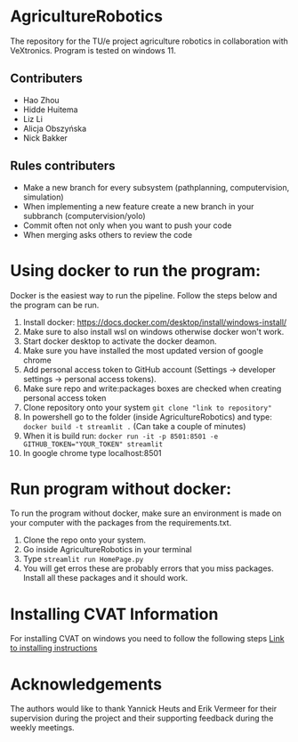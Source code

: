 # AgricultureRobotics
The repository for the TU/e project agriculture robotics in collaboration with VeXtronics.
Program is tested on windows 11. 

## Contributers
- Hao Zhou
- Hidde Huitema
- Liz Li
- Alicja Obszyńska
- Nick Bakker

## Rules contributers
- Make a new branch for every subsystem (pathplanning, computervision, simulation)
- When implementing a new feature create a new branch in your subbranch (computervision/yolo)
- Commit often not only when you want to push your code
- When merging asks others to review the code

# Using docker to run the program:
Docker is the easiest way to run the pipeline. Follow the steps below and the program can be run. 
1) Install docker: https://docs.docker.com/desktop/install/windows-install/
2) Make sure to also install wsl on windows otherwise docker won't work.
3) Start docker desktop to activate the docker deamon.
4) Make sure you have installed the most updated version of google chrome
5) Add personal access token to GitHub account (Settings -> developer settings -> personal access tokens).
6) Make sure repo and write:packages boxes are checked when creating personal access token
7) Clone repository onto your system ``` git clone "link to repository" ```
8) In powershell go to the folder (inside AgricultureRobotics) and type: ``` docker build -t streamlit . ``` (Can take a couple of minutes)
9) When it is build run: ``` docker run -it -p 8501:8501 -e GITHUB_TOKEN="YOUR_TOKEN" streamlit ```
10) In google chrome type localhost:8501

# Run program without docker:
To run the program without docker, make sure an environment is made on your computer with the packages from the requirements.txt. 
1) Clone the repo onto your system.
2) Go inside AgricultureRobotics in your terminal
3) Type ``` streamlit run HomePage.py ```
4) You will get erros these are probably errors that you miss packages. Install all these packages and it should work. 

# Installing CVAT Information
For installing CVAT on windows you need to follow the following steps
[Link to installing instructions](https://opencv.github.io/cvat/docs/administration/basics/installation/)

# Acknowledgements
The authors would like to thank Yannick Heuts and Erik Vermeer for their supervision during the project and their supporting feedback during the weekly meetings. 
